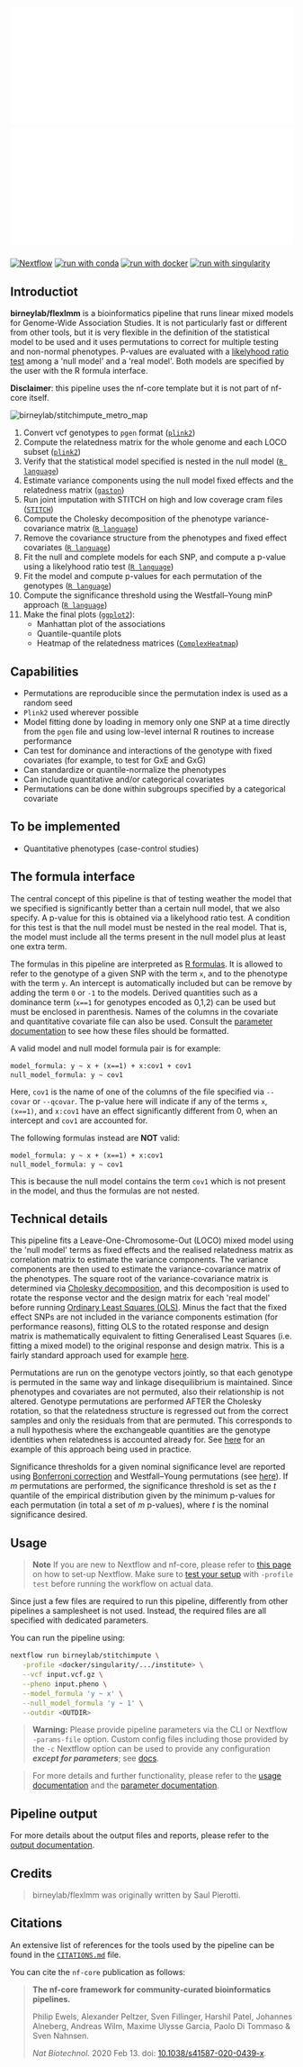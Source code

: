 # ![birneylab/flexlmm](docs/images/birneylab-flexlmm_name_dark.png#gh-light-mode-only) ![birneylab/flexlmm](docs/images/birneylab-flexlmm_name_dark.png#gh-dark-mode-only)

[![Nextflow](https://img.shields.io/badge/nextflow%20DSL2-%E2%89%A523.04.0-23aa62.svg)](https://www.nextflow.io/)
[![run with conda](http://img.shields.io/badge/run%20with-conda-3EB049?labelColor=000000&logo=anaconda)](https://docs.conda.io/en/latest/)
[![run with docker](https://img.shields.io/badge/run%20with-docker-0db7ed?labelColor=000000&logo=docker)](https://www.docker.com/)
[![run with singularity](https://img.shields.io/badge/run%20with-singularity-1d355c.svg?labelColor=000000)](https://sylabs.io/docs/)

## Introductiot

**birneylab/flexlmm** is a bioinformatics pipeline that runs linear mixed models for Genome-Wide Association Studies.
It is not particularly fast or different from other tools, but it is very flexible in the definition of the statistical model to be used and it uses permutations to correct for multiple testing and non-normal phenotypes.
P-values are evaluated with a [likelyhood ratio test](https://en.wikipedia.org/wiki/Likelihood-ratio_test) among a 'null model' and a 'real model'.
Both models are specified by the user with the R formula interface.

**Disclaimer**: this pipeline uses the nf-core template but it is not part of nf-core itself.

![birneylab/stitchimpute_metro_map](docs/images/birneylab-stitchimpute_metro_map.png)

1. Convert vcf genotypes to `pgen` format ([`plink2`](https://www.cog-genomics.org/plink/2.0/))
1. Compute the relatedness matrix for the whole genome and each LOCO subset ([`plink2`](https://www.cog-genomics.org/plink/2.0/))
1. Verify that the statistical model specified is nested in the null model ([`R language`](https://www.r-project.org/))
1. Estimate variance components using the null model fixed effects and the relatedness matrix ([`gaston`](https://cran.r-project.org/web/packages/gaston/index.html))
1. Run joint imputation with STITCH on high and low coverage cram files ([`STITCH`](https://doi.org/10.1038/ng.3594))
1. Compute the Cholesky decomposition of the phenotype variance-covariance matrix ([`R language`](https://www.r-project.org/))
1. Remove the covariance structure from the phenotypes and fixed effect covariates ([`R language`](https://www.r-project.org/))
1. Fit the null and complete models for each SNP, and compute a p-value using a likelyhood ratio test ([`R language`](https://www.r-project.org/))
1. Fit the model and compute p-values for each permutation of the genotypes ([`R language`](https://www.r-project.org/))
1. Compute the significance threshold using the Westfall–Young minP approach ([`R language`](https://www.r-project.org/))
1. Make the final plots ([`ggplot2`](https://ggplot2.tidyverse.org/)):
   - Manhattan plot of the associations
   - Quantile-quantile plots
   - Heatmap of the relatedness matrices ([`ComplexHeatmap`](https://bioconductor.org/packages/release/bioc/html/ComplexHeatmap.html))

## Capabilities

- Permutations are reproducible since the permutation index is used as a random seed
- `Plink2` used wherever possible
- Model fitting done by loading in memory only one SNP at a time directly from the `pgen` file and using low-level internal R routines to increase performance
- Can test for dominance and interactions of the genotype with fixed covariates (for example, to test for GxE and GxG)
- Can standardize or quantile-normalize the phenotypes
- Can include quantitative and/or categorical covariates
- Permutations can be done within subgroups specified by a categorical covariate

## To be implemented

- Quantitative phenotypes (case-control studies)

## The formula interface

The central concept of this pipeline is that of testing weather the model that we specified is significantly better than a certain null model, that we also specify.
A p-value for this is obtained via a likelyhood ratio test.
A condition for this test is that the null model must be nested in the real model. That is, the model must include all the terms present in the null model plus at least one extra term.

The formulas in this pipeline are interpreted as [R formulas](https://www.rdocumentation.org/packages/stats/versions/3.6.2/topics/formula).
It is allowed to refer to the genotype of a given SNP with the term `x`, and to the phenotype with the term `y`.
An intercept is automatically included but can be remove by adding the term `0` or `-1` to the models.
Derived quantities such as a dominance term (`x==1` for genotypes encoded as 0,1,2) can be used but must be enclosed in parenthesis.
Names of the columns in the covariate and quantitative covariate file can also be used.
Consult the [parameter documentation](docs/parameters.md) to see how these files should be formatted.

A valid model and null model formula pair is for example:

```
model_formula: y ~ x + (x==1) + x:cov1 + cov1
null_model_formula: y ~ cov1
```

Here, `cov1` is the name of one of the columns of the file specified via `--covar` or `--qcovar`.
The p-value here will indicate if any of the terms `x`, `(x==1)`, and `x:cov1` have an effect significantly different from 0, when an intercept and `cov1` are accounted for.

The following formulas instead are **NOT** valid:

```
model_formula: y ~ x + (x==1) + x:cov1
null_model_formula: y ~ cov1
```

This is because the null model contains the term `cov1` which is not present in the model, and thus the formulas are not nested.

## Technical details

This pipeline fits a Leave-One-Chromosome-Out (LOCO) mixed model using the 'null model' terms as fixed effects and the realised relatedness matrix as correlation matrix to estimate the variance components.
The variance components are then used to estimate the variance-covariance matrix of the phenotypes.
The square root of the variance-covariance matrix is determined via [Cholesky decomposition](https://en.wikipedia.org/wiki/Cholesky_decomposition), and this decomposition is used to rotate the response vector and the design matrix for each 'real model' before running [Ordinary Least Squares (OLS)](https://en.wikipedia.org/wiki/Ordinary_least_squares).
Minus the fact that the fixed effect SNPs are not included in the variance components estimation (for performance reasons), fitting OLS to the rotated response and design matrix is mathematically equivalent to fitting Generalised Least Squares (i.e. fitting a mixed model) to the original response and design matrix.
This is a fairly standard approach used for example [here](https://github.com/grimmlab/permGWAS).

Permutations are run on the genotype vectors jointly, so that each genotype is permuted in the same way and linkage disequilibrium is maintained. Since phenotypes and covariates are not permuted, also their relationship is not altered.
Genotype permutations are performed AFTER the Cholesky rotation, so that the relatedness structure is regressed out from the correct samples and only the residuals from that are permuted.
This corresponds to a null hypothesis where the exchangeable quantities are the genotype identities when relatedness is accounted already for.
See [here](https://doi.org/10.1186/s13059-021-02354-7) for an example of this approach being used in practice.

Significance thresholds for a given nominal significance level are reported using [Bonferroni correction](https://en.wikipedia.org/wiki/Bonferroni_correction) and Westfall–Young permutations (see [here](https://doi.org/10.1093/bioinformatics/btac455)).
If $m$ permutations are performed, the significance threshold is set as the $t$ quantile of the empirical distribution given by the minimum p-values for each permutation (in total a set of $m$ p-values), where $t$ is the nominal significance desired.

## Usage

> **Note**
> If you are new to Nextflow and nf-core, please refer to [this page](https://nf-co.re/docs/usage/installation) on how
> to set-up Nextflow. Make sure to [test your setup](https://nf-co.re/docs/usage/introduction#how-to-run-a-pipeline)
> with `-profile test` before running the workflow on actual data.

Since just a few files are required to run this pipeline, differently from other pipelines a samplesheet is not used.
Instead, the required files are all specified with dedicated parameters.

You can run the pipeline using:

```bash
nextflow run birneylab/stitchimpute \
   -profile <docker/singularity/.../institute> \
   --vcf input.vcf.gz \
   --pheno input.pheno \
   --model_formula 'y ~ x' \
   --null_model_formula 'y ~ 1' \
   --outdir <OUTDIR>
```

> **Warning:**
> Please provide pipeline parameters via the CLI or Nextflow `-params-file` option. Custom config files including those
> provided by the `-c` Nextflow option can be used to provide any configuration _**except for parameters**_;
> see [docs](https://nf-co.re/usage/configuration#custom-configuration-files).

> For more details and further functionality, please refer to the [usage documentation](docs/usage.md) and the [parameter documentation](docs/parameters.md).

## Pipeline output

For more details about the output files and reports, please refer to the
[output documentation](docs/output.md).

## Credits

> birneylab/flexlmm was originally written by Saul Pierotti.

## Citations

An extensive list of references for the tools used by the pipeline can be found in the [`CITATIONS.md`](CITATIONS.md) file.

You can cite the `nf-core` publication as follows:

> **The nf-core framework for community-curated bioinformatics pipelines.**
>
> Philip Ewels, Alexander Peltzer, Sven Fillinger, Harshil Patel, Johannes Alneberg, Andreas Wilm, Maxime Ulysse Garcia, Paolo Di Tommaso & Sven Nahnsen.
>
> _Nat Biotechnol._ 2020 Feb 13. doi: [10.1038/s41587-020-0439-x](https://dx.doi.org/10.1038/s41587-020-0439-x).
